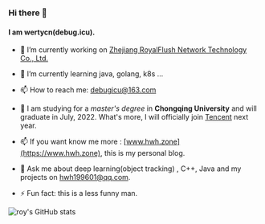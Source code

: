 ### Hi there 👋

<!--
**wertycn/wertycn** is a ✨ _special_ ✨ repository because its `README.md` (this file) appears on your GitHub profile.

Here are some ideas to get you started:

- 🔭 I’m currently working on ...
- 🌱 I’m currently learning ...
- 👯 I’m looking to collaborate on ...
- 🤔 I’m looking for help with ...
- 💬 Ask me about ...
- 📫 How to reach me: ...
- 😄 Pronouns: ...
- ⚡ Fun fact: ...
-->


#### I am wertycn(debug.icu).
- 🔭 I’m currently working on [Zhejiang RoyalFlush Network Technology Co., Ltd.](https://www.10jqka.com.cn/)
- 🌱 I’m currently learning java, golang, k8s ...
- 📫 How to reach me: debugicu@163.com

- 🔭 I am studying for a _master's degree_ in **Chongqing University** and will graduate in July, 2022.
      What's more, I will officially join [Tencent](https://cloud.tencent.com/) next year.
- 📫 If you want know me more : [www.hwh.zone](https://www.hwh.zone), this is my personal blog.
- 💬 Ask me about deep learning(object tracking) , C++, Java and my projects on hwh199601@qq.com.
- ⚡ Fun fact: this is a less funny  man.

![roy's GitHub stats](https://github-readme-stats.vercel.app/api?username=wertycn&show_icons=true&theme=default)
